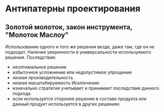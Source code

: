 # Антипатерны проектирования

## Золотой молоток, закон инструмента, "Молоток Маслоу"
Использование одного и того же решения везде, даже там, где он не подходит. Наличие уверенности в универсальности 
используемого решения.
Последствия:  
* неоптимальное решение
* избыточное усложнение или недопустимое упрощение
* низкая производительность
* низкая масштабируемость
Исключения:
* изначально стратегия учитывает и принимает последствия данного подхода
* если используется сторонее решение в составе продукта или данный продукт используется в других решениях

